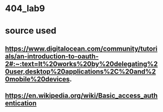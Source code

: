 # 404_lab9
# source used 
## https://www.digitalocean.com/community/tutorials/an-introduction-to-oauth-2#:~:text=It%20works%20by%20delegating%20user,desktop%20applications%2C%20and%20mobile%20devices.
## https://en.wikipedia.org/wiki/Basic_access_authentication
